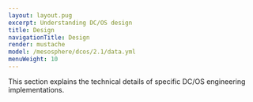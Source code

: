 ```yaml
---
layout: layout.pug
excerpt: Understanding DC/OS design
title: Design
navigationTitle: Design
render: mustache
model: /mesosphere/dcos/2.1/data.yml
menuWeight: 10
---
```


This section explains the technical details of specific DC/OS engineering implementations.
